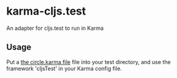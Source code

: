 # karma-cljs.test

An adapter for cljs.test to run in Karma

## Usage

Put a [the circle.karma file](https://github.com/circleci/frontend/blob/master/test-cljs/circle/karma.cljs) file into your test directory, and use the framework 'cljsTest' in your Karma config file.
